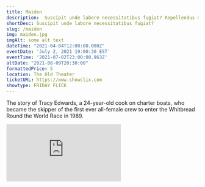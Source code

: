 ```yaml
---
title: Maiden
description:  Suscipit unde labore necessitatibus fugiat? Repellendus magnam reprehenderit, repudiandae impedit suscipit pariatur unde reiciendis aperiam dolore aliquam aut eum sapiente molestiae animi praesentium numquam, dolores quisquam exercitationem beatae nulla? Maxime.
shortDesc: Suscipit unde labore necessitatibus fugiat?
slug: /maiden
img: maiden.jpg
imgAlt: some alt text
dateTime: "2021-04-04T12:00:00.000Z"
eventDate: 'July 2, 2021 19:00:30 EST'
eventTime: '2021-07-02T23:00:00.963Z'
altDate: "2021-08-09T20:30:00"
formattedPrice: 5
location: The Old Theater
ticketURL: https://www.showclix.com
showtype: FRIDAY FLICK
---
```


The story of Tracy Edwards, a 24-year-old cook on charter boats, who became the skipper of the first ever all-female crew to enter the Whitbread Round the World Race in 1989.


<div class="relative h-0 mt-4" style="padding-bottom: 56.25%">
  <iframe src="https://www.youtube.com/embed/OMBM10cBhIs?start=40" class="absolute top-0 left-0 w-full h-full" frameborder="0" allow="accelerometer; clipboard-write; encrypted-media; gyroscope;" allowfullscreen></iframe>
</div>
  

